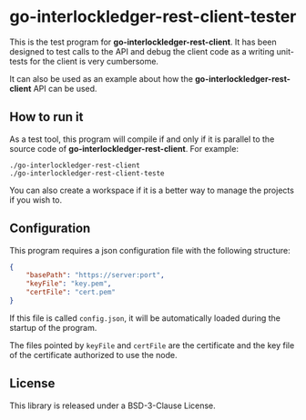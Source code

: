 #  go-interlockledger-rest-client-tester

This is the test program for **go-interlockledger-rest-client**. It has been
designed to test calls to the API and debug the client code as a writing 
unit-tests for the client is very cumbersome.

It can also be used as an example about how the
**go-interlockledger-rest-client** API can be used.

## How to run it

As a test tool, this program will compile if and only if it is parallel to the
source code of **go-interlockledger-rest-client**. For example:

```
./go-interlockledger-rest-client
./go-interlockledger-rest-client-teste
```

You can also create a workspace if it is a better way to manage the projects if
you wish to.

## Configuration

This program requires a json configuration file with the following structure:

```json
{
    "basePath": "https://server:port",
    "keyFile": "key.pem",
    "certFile": "cert.pem"    
}
```

If this file is called `config.json`, it will be automatically loaded during the
startup of the program.

The files pointed by `keyFile` and `certFile` are the certificate and the key file
of the certificate authorized to use the node.

## License

This library is released under a BSD-3-Clause License.
